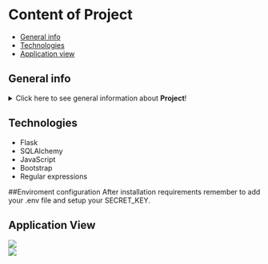 # Content of Project

* [General info](#general-info)
* [Technologies](#technologies)
* [Application view](#application-view)


## General info
<details>
<summary>Click here to see general information about <b>Project</b>!</summary>
<b>Medicine Comparator</b> is an application written by <i>Mateusz Zitaruk</i> and <i>Filip Płoch</i> as a part of Python's course provided by <i>Kacper Garbaciński - Devs Mentoring</i>.<br>Main utility of application is compare two equivalent medicines according to additional substances used to produce them. Information about additional substances was taken from Summary of the Product Characteristics (SPC) shared by Polish Office for Registration of Medicinal Products, Medical Devices and Biocidal Products.</details>


## Technologies
  <ul>
    <li>Flask</li>
    <li>SQLAlchemy</li>
    <li>JavaScript</li>
    <li>Bootstrap</li>
    <li>Regular expressions</li>
  </ul>

##Enviroment configuration
After installation requirements remember to add your .env file and setup your SECRET_KEY.

## Application View
<img src="https://user-images.githubusercontent.com/74150981/144911997-f5c732c4-5546-4dd2-ac1b-4378207b6455.png">
<br>
<img src="https://user-images.githubusercontent.com/74150981/144911934-2bc22541-f775-4386-a40a-8528413fc77e.png">

